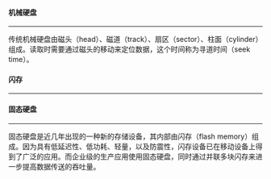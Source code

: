 #### 机械硬盘

------

传统机械硬盘由磁头（head）、磁道（track）、扇区（sector）、柱面（cylinder）组成。读取时需要通过磁头的移动来定位数据，这个时间称为寻道时间（seek time）。









#### 闪存

------



















#### 固态硬盘

------

固态硬盘是近几年出现的一种新的存储设备，其内部由闪存（flash memory）组成。因为具有低延迟性、低功耗、轻量，以及防震性，闪存设备已在移动设备上得到了广泛的应用。而企业级的生产应用使用固态硬盘，同时通过并联多块闪存来进一步提高数据传送的吞吐量。























